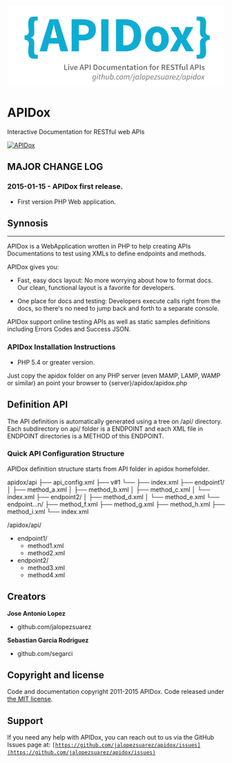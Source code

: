 ![IPv6](apidox.png)

# APIDox
 Interactive Documentation for RESTful web APIs
 
[![APIDox](http://img.youtube.com/vi/uP9oTPn8umI/0.jpg)](http://www.youtube.com/watch?v=uP9oTPn8umI)

## MAJOR CHANGE LOG

### 2015-01-15 - APIDox first release.
* First version PHP Web application.

## Synnosis
--------
APIDox is a WebApplication wrotten in PHP to help creating APIs Documentations to test using XMLs to define endpoints and methods.

APIDox gives you:

- Fast, easy docs layout: No more worrying about how to format docs. Our clean, functional layout is a favorite for developers.

- One place for docs and testing: Developers execute calls right from the docs, so there's no need to jump back and forth to a separate console.

APIDox support online testing APIs as well as static samples definitions including Errors Codes and Success JSON.

### APIDox Installation Instructions

- PHP 5.4 or greater version.

Just copy the apidox folder on any PHP server (even MAMP, LAMP, WAMP or similar) an point your browser to {server}/apidox/apidox.php

## Definition API

The API definition is automatically generated using a tree on /api/ directory. Each subdirectory on api/ folder is a ENDPOINT and each XML file in ENDPOINT directories is a METHOD of this ENDPOINT.

### Quick API Configuration Structure

APIDox definition structure starts from API folder in apidox homefolder.

apidox/api
├── api_config.xml
├── v#1
└── ├── index.xml
    ├── endpoint1/
    │   ├── method_a.xml
    │   ├── method_b.xml
    │   ├── method_c.xml
    │   └── index.xml
    ├── endpoint2/
    │   ├── method_d.xml
    │   └── method_e.xml
    └── endpoint...n/
        ├── method_f.xml
        ├── method_g.xml
        ├── method_h.xml
        ├── method_i.xml
        └── index.xml
    
/apidox/api/
+ endpoint1/
   + method1.xml
   + method2.xml
+ endpoint2/
   + method3.xml
   + method4.xml

## Creators

**Jose Antonio Lopez**
- github.com/jalopezsuarez

**Sebastian Garcia Rodriguez**
- github.com/segarci

## Copyright and license

Code and documentation copyright 2011-2015 APIDox. Code released under [the MIT license](https://https://github.com/jalopezsuarez/apidox/blob/master/LICENSE).

## Support

If you need any help with APIDox, you can reach out to us via the GitHub Issues page at:
<code>[https://github.com/jalopezsuarez/apidox/issues](https://github.com/jalopezsuarez/apidox/issues)</code>
